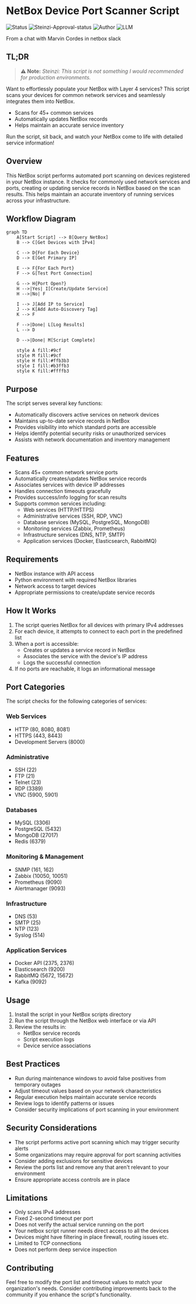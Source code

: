 # NetBox Device Port Scanner Script
![Status](https://img.shields.io/badge/status-not%20tested-red)
![Steinzi-Approval-status](https://img.shields.io/badge/Steinzi--Approval--status-not%20reviewed-orange)
![Author](https://img.shields.io/badge/BasedOnChat-Marvin%20Cordes-blue)
![LLM](https://img.shields.io/badge/LLM-Translated%20from%20German-yellow)


From a chat with Marvin Cordes in netbox slack

## TL;DR

> **⚠️ Note:** _Steinzi: This script is not something I would recommended for production environments._

Want to effortlessly populate your NetBox with Layer 4 services? This script scans your devices for common network services and seamlessly integrates them into NetBox.

- Scans for 45+ common services
- Automatically updates NetBox records
- Helps maintain an accurate service inventory

Run the script, sit back, and watch your NetBox come to life with detailed service information!
## Overview
This NetBox script performs automated port scanning on devices registered in your NetBox instance. It checks for commonly used network services and ports, creating or updating service records in NetBox based on the scan results. This helps maintain an accurate inventory of running services across your infrastructure.

## Workflow Diagram

```mermaid
graph TD
    A[Start Script] --> B[Query NetBox]
    B --> C[Get Devices with IPv4]
    
    C --> D{For Each Device}
    D --> E[Get Primary IP]
    
    E --> F{For Each Port}
    F --> G[Test Port Connection]
    
    G --> H{Port Open?}
    H -->|Yes| I[Create/Update Service]
    H -->|No| F
    
    I --> J[Add IP to Service]
    J --> K[Add Auto-Discovery Tag]
    K --> F
    
    F -->|Done| L[Log Results]
    L --> D
    
    D -->|Done| M[Script Complete]
    
    style A fill:#9cf
    style M fill:#9cf
    style H fill:#ffb3b3
    style I fill:#b3ffb3
    style K fill:#ffffb3
```


## Purpose
The script serves several key functions:
- Automatically discovers active services on network devices
- Maintains up-to-date service records in NetBox
- Provides visibility into which standard ports are accessible
- Helps identify potential security risks or unauthorized services
- Assists with network documentation and inventory management

## Features
- Scans 45+ common network service ports
- Automatically creates/updates NetBox service records
- Associates services with device IP addresses
- Handles connection timeouts gracefully
- Provides success/info logging for scan results
- Supports common services including:
  - Web services (HTTP/HTTPS)
  - Administrative services (SSH, RDP, VNC)
  - Database services (MySQL, PostgreSQL, MongoDB)
  - Monitoring services (Zabbix, Prometheus)
  - Infrastructure services (DNS, NTP, SMTP)
  - Application services (Docker, Elasticsearch, RabbitMQ)

## Requirements
- NetBox instance with API access
- Python environment with required NetBox libraries
- Network access to target devices
- Appropriate permissions to create/update service records

## How It Works
1. The script queries NetBox for all devices with primary IPv4 addresses
2. For each device, it attempts to connect to each port in the predefined list
3. When a port is accessible:
   - Creates or updates a service record in NetBox
   - Associates the service with the device's IP address
   - Logs the successful connection
4. If no ports are reachable, it logs an informational message

## Port Categories
The script checks for the following categories of services:

### Web Services
- HTTP (80, 8080, 8081)
- HTTPS (443, 8443)
- Development Servers (8000)

### Administrative
- SSH (22)
- FTP (21)
- Telnet (23)
- RDP (3389)
- VNC (5900, 5901)

### Databases
- MySQL (3306)
- PostgreSQL (5432)
- MongoDB (27017)
- Redis (6379)

### Monitoring & Management
- SNMP (161, 162)
- Zabbix (10050, 10051)
- Prometheus (9090)
- Alertmanager (9093)

### Infrastructure
- DNS (53)
- SMTP (25)
- NTP (123)
- Syslog (514)

### Application Services
- Docker API (2375, 2376)
- Elasticsearch (9200)
- RabbitMQ (5672, 15672)
- Kafka (9092)

## Usage
1. Install the script in your NetBox scripts directory
2. Run the script through the NetBox web interface or via API
3. Review the results in:
   - NetBox service records
   - Script execution logs
   - Device service associations

## Best Practices
- Run during maintenance windows to avoid false positives from temporary outages
- Adjust timeout values based on your network characteristics
- Regular execution helps maintain accurate service records
- Review logs to identify patterns or issues
- Consider security implications of port scanning in your environment

## Security Considerations
- The script performs active port scanning which may trigger security alerts
- Some organizations may require approval for port scanning activities
- Consider adding exclusions for sensitive devices
- Review the ports list and remove any that aren't relevant to your environment
- Ensure appropriate access controls are in place

## Limitations
- Only scans IPv4 addresses
- Fixed 2-second timeout per port
- Does not verify the actual service running on the port
- Your netbox script runner needs direct access to all the devices
- Devices might have filtering in place firewall, routing issues etc.
- Limited to TCP connections
- Does not perform deep service inspection

## Contributing
Feel free to modify the port list and timeout values to match your organization's needs. Consider contributing improvements back to the community if you enhance the script's functionality.